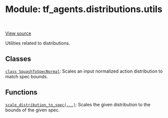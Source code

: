 <div itemscope itemtype="http://developers.google.com/ReferenceObject">
<meta itemprop="name" content="tf_agents.distributions.utils" />
<meta itemprop="path" content="Stable" />
</div>

# Module: tf_agents.distributions.utils

<table class="tfo-notebook-buttons tfo-api" align="left">
</table>

<a target="_blank" href="https://github.com/tensorflow/agents/tree/master/tf_agents/distributions/utils.py">View
source</a>

Utilities related to distributions.

<!-- Placeholder for "Used in" -->

## Classes

[`class SquashToSpecNormal`](../../tf_agents/distributions/utils/SquashToSpecNormal.md):
Scales an input normalized action distribution to match spec bounds.

## Functions

[`scale_distribution_to_spec(...)`](../../tf_agents/distributions/utils/scale_distribution_to_spec.md): Scales the given distribution to the bounds of the given spec.

